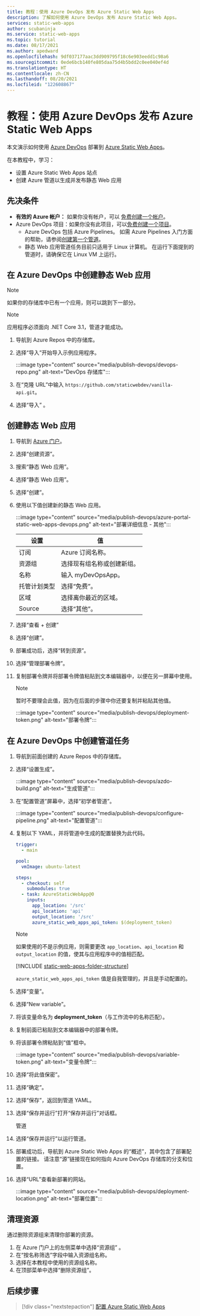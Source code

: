 ```yaml
---
title: 教程：使用 Azure DevOps 发布 Azure Static Web Apps
description: 了解如何使用 Azure DevOps 发布 Azure Static Web Apps。
services: static-web-apps
author: scubaninja
ms.service: static-web-apps
ms.topic: tutorial
ms.date: 08/17/2021
ms.author: apedward
ms.openlocfilehash: 9df037177aac3dd909795f18c6e903eedd1c98a6
ms.sourcegitcommit: 0ede6bcb140fe805daa75d4b5bdd2c0ee040ef4d
ms.translationtype: HT
ms.contentlocale: zh-CN
ms.lasthandoff: 08/20/2021
ms.locfileid: "122608867"
---
```

# <a name="tutorial-publish-azure-static-web-apps-with-azure-devops"></a>教程：使用 Azure DevOps 发布 Azure Static Web Apps

本文演示如何使用 [Azure DevOps](https://dev.azure.com/) 部署到 [Azure Static Web Apps](./overview.md)。

在本教程中，学习：

- 设置 Azure Static Web Apps 站点
- 创建 Azure 管道以生成并发布静态 Web 应用

## <a name="prerequisites"></a>先决条件

- **有效的 Azure 帐户：** 如果你没有帐户，可以 [免费创建一个帐户](https://azure.microsoft.com/free/)。
- Azure DevOps 项目：如果你没有此项目，可以[免费创建一个项目](https://azure.microsoft.com/pricing/details/devops/azure-devops-services/)。
  - Azure DevOps 包括 Azure Pipelines。 如需 Azure Pipelines 入门方面的帮助，请参阅[创建第一个管道](/azure/devops/pipelines/create-first-pipeline?preserve-view=true&view=azure-devops)。
  - 静态 Web 应用管道任务目前只适用于 Linux 计算机。 在运行下面提到的管道时，请确保它在 Linux VM 上运行。

## <a name="create-a-static-web-app-in-an-azure-devops"></a>在 Azure DevOps 中创建静态 Web 应用

  > [!NOTE]
  > 如果你的存储库中已有一个应用，则可以跳到下一部分。
  
  > [!NOTE]
  > 应用程序必须面向 .NET Core 3.1，管道才能成功。

1. 导航到 Azure Repos 中的存储库。

1. 选择“导入”开始导入示例应用程序。
  
    :::image type="content" source="media/publish-devops/devops-repo.png" alt-text="DevOps 存储库":::

1. 在“克隆 URL”中输入 `https://github.com/staticwebdev/vanilla-api.git`。

1. 选择“导入”  。

## <a name="create-a-static-web-app"></a>创建静态 Web 应用

1. 导航到 [Azure 门户](https://portal.azure.com)。

1. 选择“创建资源”。

1. 搜索“静态 Web 应用”。

1. 选择“静态 Web 应用”。

1. 选择“创建”。

1. 使用以下值创建新的静态 Web 应用。

    :::image type="content" source="media/publish-devops/azure-portal-static-web-apps-devops.png" alt-text="部署详细信息 - 其他":::

    | 设置 | 值 |
    |---|---|
    | 订阅 | Azure 订阅名称。 |
    | 资源组 | 选择现有组名称或创建新组。 |
    | 名称 | 输入 myDevOpsApp。 |
    | 托管计划类型 | 选择“免费”。 |
    | 区域 | 选择离你最近的区域。 |
    | Source | 选择“其他”。 |

1. 选择“查看 + 创建”

1. 选择“创建”。

1. 部署成功后，选择“转到资源”。

1. 选择“管理部署令牌”。

1. 复制部署令牌并将部署令牌值粘贴到文本编辑器中，以便在另一屏幕中使用。

    > [!NOTE]
    > 暂时不要理会此值，因为在后面的步骤中你还要复制并粘贴其他值。

    :::image type="content" source="media/publish-devops/deployment-token.png" alt-text="部署令牌":::

## <a name="create-the-pipeline-task-in-azure-devops"></a>在 Azure DevOps 中创建管道任务

1. 导航到前面创建的 Azure Repos 中的存储库。

2. 选择“设置生成”。

    :::image type="content" source="media/publish-devops/azdo-build.png" alt-text="生成管道":::

3. 在“配置管道”屏幕中，选择“初学者管道”。

    :::image type="content" source="media/publish-devops/configure-pipeline.png" alt-text="配置管道":::

4. 复制以下 YAML，并将管道中生成的配置替换为此代码。

    ```yaml
    trigger:
      - main

    pool:
      vmImage: ubuntu-latest

    steps:
      - checkout: self
        submodules: true
      - task: AzureStaticWebApp@0
        inputs:
          app_location: '/src'
          api_location: 'api'
          output_location: '/src'
          azure_static_web_apps_api_token: $(deployment_token)
    ```

    > [!NOTE]
    > 如果使用的不是示例应用，则需要更改 `app_location`、`api_location` 和 `output_location` 的值，使其与应用程序中的值相匹配。

    [!INCLUDE [static-web-apps-folder-structure](../../includes/static-web-apps-folder-structure.md)]

    `azure_static_web_apps_api_token` 值是自我管理的，并且是手动配置的。

5. 选择“变量”。

6. 选择“New variable”。

7. 将该变量命名为 **deployment_token**（与工作流中的名称匹配）。

8. 复制前面已粘贴到文本编辑器中的部署令牌。

9. 将该部署令牌粘贴到“值”框中。

    :::image type="content" source="media/publish-devops/variable-token.png" alt-text="变量令牌":::

10. 选择“将此值保密”。

11. 选择“确定”。

12. 选择“保存”，返回到管道 YAML。

13. 选择“保存并运行”打开“保存并运行”对话框。

    管道

14. 选择“保存并运行”以运行管道。

15. 部署成功后，导航到 Azure Static Web Apps 的“概述”，其中包含了部署配置的链接。 请注意“源”链接现在如何指向 Azure DevOps 存储库的分支和位置。

16. 选择“URL”查看新部署的网站。

    :::image type="content" source="media/publish-devops/deployment-location.png" alt-text="部署位置":::

## <a name="clean-up-resources"></a>清理资源

通过删除资源组来清理你部署的资源。

1. 在 Azure 门户上的左侧菜单中选择“资源组”  。
2. 在“按名称筛选”字段中输入资源组名称。
3. 选择在本教程中使用的资源组名称。
4. 在顶部菜单中选择“删除资源组”。

## <a name="next-steps"></a>后续步骤

> [!div class="nextstepaction"]
> [配置 Azure Static Web Apps](./configuration.md)
